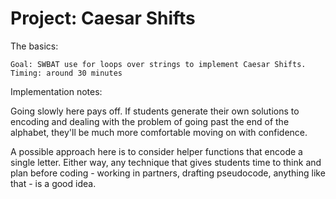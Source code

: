 # Project: Caesar Shifts

The basics:

    Goal: SWBAT use for loops over strings to implement Caesar Shifts.
    Timing: around 30 minutes

Implementation notes:

Going slowly here pays off. If students generate their own solutions to encoding and dealing with the problem of going past the end of the alphabet, they'll be much more comfortable moving on with confidence.

A possible approach here is to consider helper functions that encode a single letter. Either way, any technique that gives students time to think and plan before coding - working in partners, drafting pseudocode, anything like that - is a good idea.